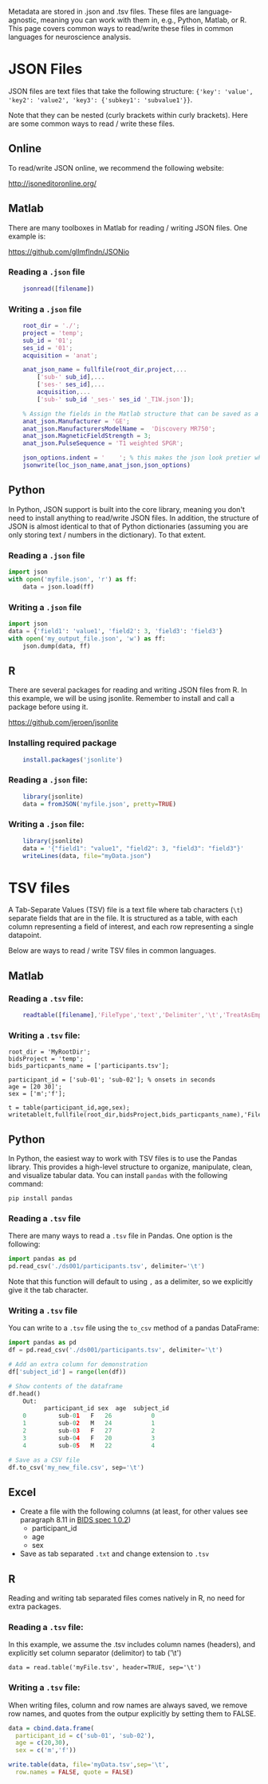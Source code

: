 Metadata are stored in .json and .tsv files. These files are language-agnostic, meaning you
can work with them in, e.g., Python, Matlab, or R. This page covers common ways to read/write
these files in common languages for neuroscience analysis.

# JSON Files
JSON files are text files that take the following structure:
`{'key': 'value', 'key2': 'value2', 'key3': {'subkey1': 'subvalue1'}}`.

Note that they can be nested (curly brackets within curly brackets). Here are some
common ways to read / write these files.

## Online
To read/write JSON online, we recommend the following website:

http://jsoneditoronline.org/

## Matlab
There are many toolboxes in Matlab for reading / writing JSON files. One
example is:

https://github.com/gllmflndn/JSONio

### Reading a `.json` file
```matlab
    jsonread([filename])  
```

### Writing a `.json` file
```matlab
    root_dir = './';
    project = 'temp';
    sub_id = '01';
    ses_id = '01';
    acquisition = 'anat';

    anat_json_name = fullfile(root_dir,project,...
        ['sub-' sub_id],...
        ['ses-' ses_id],...
        acquisition,...
        ['sub-' sub_id '_ses-' ses_id '_T1W.json']);

    % Assign the fields in the Matlab structure that can be saved as a json:
    anat_json.Manufacturer = 'GE';
    anat_json.ManufacturersModelName =  'Discovery MR750';
    anat_json.MagneticFieldStrength = 3;
    anat_json.PulseSequence = 'T1 weighted SPGR';

    json_options.indent = '    '; % this makes the json look pretier when opened in a txt editor
    jsonwrite(loc_json_name,anat_json,json_options)
```
## Python
In Python, JSON support is built into the core library, meaning you don't need to install anything
to read/write JSON files. In addition, the structure of JSON is almost identical to that of
Python dictionaries (assuming you are only storing text / numbers in the dictionary). To that
extent.

### Reading a `.json` file
```python
import json
with open('myfile.json', 'r') as ff:
    data = json.load(ff)
```

### Writing a `.json` file
```python
import json
data = {'field1': 'value1', 'field2': 3, 'field3': 'field3'}
with open('my_output_file.json', 'w') as ff:
    json.dump(data, ff)
```

## R
There are several packages for reading and writing JSON files from R. In this example, we will be using jsonlite. Remember to install and call a package before using it.

https://github.com/jeroen/jsonlite

### Installing required package
```R
    install.packages('jsonlite')
```

### Reading a `.json` file:
```R
    library(jsonlite)
    data = fromJSON('myfile.json', pretty=TRUE)
```

### Writing a `.json` file:
```R
    library(jsonlite)
    data = '{"field1": "value1", "field2": 3, "field3": "field3"}'
    writeLines(data, file="myData.json")
```



# TSV files
A Tab-Separate Values (TSV) file is a text file where tab characters (`\t`) separate
fields that are in the file. It is structured as a table, with each column representing
a field of interest, and each row representing a single datapoint.

Below are ways to read / write TSV files in common languages.

## Matlab
### Reading a `.tsv` file:

```matlab
    readtable([filename],'FileType','text','Delimiter','\t','TreatAsEmpty',{'N/A','n/a'});
```

### Writing a `.tsv` file: 
```
root_dir = 'MyRootDir';
bidsProject = 'temp';
bids_particpants_name = ['participants.tsv'];
 
participant_id = ['sub-01'; 'sub-02']; % onsets in seconds
age = [20 30]';
sex = ['m';'f'];
 
t = table(participant_id,age,sex);
writetable(t,fullfile(root_dir,bidsProject,bids_particpants_name),'FileType','text','Delimiter','\t');
```

## Python
In Python, the easiest way to work with TSV files is to use the Pandas library. This provides a high-level
structure to organize, manipulate, clean, and visualize tabular data. You can install `pandas` with the
following command:

`pip install pandas`

### Reading a `.tsv` file
There are many ways to read a `.tsv` file in Pandas. One option is the following:

```python
import pandas as pd
pd.read_csv('./ds001/participants.tsv', delimiter='\t')
```
Note that this function will default to using `,` as a delimiter, so we explicitly give it the tab character.

### Writing a `.tsv` file
You can write to a `.tsv` file using the `to_csv` method of a pandas DataFrame:

```python
import pandas as pd
df = pd.read_csv('./ds001/participants.tsv', delimiter='\t')

# Add an extra column for demonstration
df['subject_id'] = range(len(df))

# Show contents of the dataframe
df.head()
    Out:
          participant_id sex  age  subject_id
    0         sub-01   F   26           0
    1         sub-02   M   24           1
    2         sub-03   F   27           2
    3         sub-04   F   20           3
    4         sub-05   M   22           4

# Save as a CSV file
df.to_csv('my_new_file.csv', sep='\t')
```

## Excel
* Create a file with the following columns (at least, for other values see paragraph 8.11 in [BIDS spec 1.0.2](http://bids.neuroimaging.io/bids_spec1.0.2.pdf))
   * participant_id        
   * age 
   * sex
* Save as tab separated `.txt` and change extension to `.tsv`
 
## R
Reading and writing tab separated files comes natively in R, no need for extra packages.

### Reading a `.tsv` file:
In this example, we assume the .tsv includes column names (headers), and explicitly set column separator (delimitor) to tab ('\t')
```
data = read.table('myFile.tsv', header=TRUE, sep='\t')
```

### Writing a `.tsv` file:
When writing files, column and row names are always saved, we remove row names, and quotes from the outpur explicitly by setting them to FALSE.

```R
data = cbind.data.frame(
  participant_id = c('sub-01', 'sub-02'),
  age = c(20,30),
  sex = c('m','f'))

write.table(data, file='myData.tsv',sep='\t',
  row.names = FALSE, quote = FALSE)
```